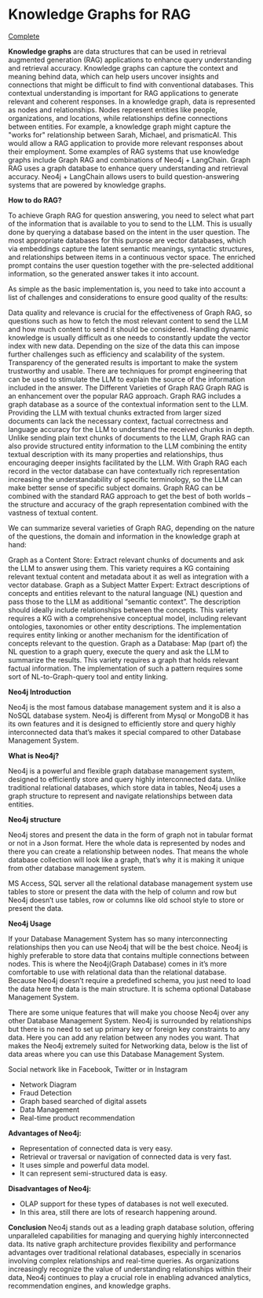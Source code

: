 # **Knowledge Graphs for RAG**

[Complete](https://learn.deeplearning.ai/accomplishments/9a1b493f-e28c-42c9-85a2-5e5d701e00ee?usp=sharing)

**Knowledge graphs** are data structures that can be used in retrieval augmented generation (RAG) applications to enhance query understanding and retrieval accuracy. Knowledge graphs can capture the context and meaning behind data, which can help users uncover insights and connections that might be difficult to find with conventional databases. This contextual understanding is important for RAG applications to generate relevant and coherent responses. 
In a knowledge graph, data is represented as nodes and relationships. Nodes represent entities like people, organizations, and locations, while relationships define connections between entities. For example, a knowledge graph might capture the "works for" relationship between Sarah, Michael, and prismaticAI. This would allow a RAG application to provide more relevant responses about their employment. 
Some examples of RAG systems that use knowledge graphs include Graph RAG and combinations of Neo4j + LangChain. Graph RAG uses a graph database to enhance query understanding and retrieval accuracy. Neo4j + LangChain allows users to build question-answering systems that are powered by knowledge graphs.

**How to do RAG?**

To achieve Graph RAG for question answering, you need to select what part of the information that is available to you to send to the LLM. This is usually done by querying a database based on the intent in the user question. The most appropriate databases for this purpose are vector databases, which via embeddings capture the latent semantic meanings, syntactic structures, and relationships between items in a continuous vector space. The enriched prompt contains the user question together with the pre-selected additional information, so the generated answer takes it into account.



As simple as the basic implementation is, you need to take into account a list of challenges and considerations to ensure good quality of the results:

Data quality and relevance is crucial for the effectiveness of Graph RAG, so questions such as how to fetch the most relevant content to send the LLM and how much content to send it should be considered.
Handling dynamic knowledge is usually difficult as one needs to constantly update the vector index with new data. Depending on the size of the data this can impose further challenges such as efficiency and scalability of the system.
Transparency of the generated results is important to make the system trustworthy and usable. There are techniques for prompt engineering that can be used to stimulate the LLM to explain the source of the information included in the answer.
The Different Varieties of Graph RAG
Graph RAG is an enhancement over the popular RAG approach. Graph RAG includes a graph database as a source of the contextual information sent to the LLM. Providing the LLM with textual chunks extracted from larger sized documents can lack the necessary context, factual correctness and language accuracy for the LLM to understand the received chunks in depth. Unlike sending plain text chunks of documents to the LLM, Graph RAG can also provide structured entity information to the LLM combining the entity textual description with its many properties and relationships, thus encouraging deeper insights facilitated by the LLM. With Graph RAG each record in the vector database can have contextually rich representation increasing the understandability of specific terminology, so the LLM can make better sense of specific subject domains. Graph RAG can be combined with the standard RAG approach to get the best of both worlds – the structure and accuracy of the graph representation combined with the vastness of textual content.

We can summarize several varieties of Graph RAG, depending on the nature of the questions, the domain and information in the knowledge graph at hand:

Graph as a Content Store: Extract relevant chunks of documents and ask the LLM to answer using them. This variety requires a KG containing relevant textual content and metadata about it as well as integration with a vector database.
Graph as а Subject Matter Expert:  Extract descriptions of concepts and entities relevant to the natural language (NL)  question and pass those to the LLM as additional “semantic context”. The description should ideally include relationships between the concepts. This variety requires a KG with a comprehensive conceptual model, including relevant ontologies, taxonomies or other entity descriptions. The implementation requires entity linking or another mechanism for the identification of concepts relevant to the question.
Graph as a Database: Map (part of) the NL question to a graph query, execute the query and ask the LLM to summarize the results. This variety requires a graph that holds relevant factual information. The implementation of such a pattern requires some sort of NL-to-Graph-query tool and entity linking.


**Neo4j Introduction**

Neo4j is the most famous database management system and it is also a NoSQL database system. Neo4j is different from Mysql or MongoDB it has its own features and it is designed to efficiently store and query highly interconnected data that’s makes it special compared to other Database Management System. 

**What is Neo4j?**

Neo4j is a powerful and flexible graph database management system, designed to efficiently store and query highly interconnected data. Unlike traditional relational databases, which store data in tables, Neo4j uses a graph structure to represent and navigate relationships between data entities.

**Neo4j structure**

Neo4j stores and present the data in the form of graph not in tabular format or not in a Json format. Here the whole data is represented by nodes and there you can create a relationship between nodes. That means the whole database collection will look like a graph, that’s why it is making it unique from other database management system.

MS Access, SQL server all the relational database management system use tables to store or present the data with the help of column and row but Neo4j doesn’t use tables, row or columns like old school style to store or present the data. 

**Neo4j Usage**

If your Database Management System has so many interconnecting relationships then you can use Neo4j that will be the best choice. Neo4j is highly preferable to store data that contains multiple connections between nodes. This is where the Neo4j(Graph Database) comes in it’s more comfortable to use with relational data than the relational database. Because Neo4j doesn’t require a predefined schema, you just need to load the data here the data is the main structure. It is schema optional Database Management System.

There are some unique features that will make you choose Neo4j over any other Database Management System. Neo4j is surrounded by relationships but there is no need to set up primary key or foreign key constraints to any data. Here you can add any relation between any nodes you want. That makes the Neo4j extremely suited for Networking data, below is the list of data areas where you can use this Database Management System.

Social network like in Facebook, Twitter or in Instagram

- Network Diagram
- Fraud Detection
- Graph based searched of digital assets
- Data Management
- Real-time product recommendation

**Advantages of Neo4j:**

- Representation of connected data is very easy.
- Retrieval or traversal or navigation of connected data is very fast.
- It uses simple and powerful data model.
- It can represent semi-structured data is easy.

**Disadvantages of Neo4j:**

- OLAP support for these types of databases is not well executed.
- In this area, still there are lots of research happening around.

**Conclusion**
Neo4j stands out as a leading graph database solution, offering unparalleled capabilities for managing and querying highly interconnected data. Its native graph architecture provides flexibility and performance advantages over traditional relational databases, especially in scenarios involving complex relationships and real-time queries. As organizations increasingly recognize the value of understanding relationships within their data, Neo4j continues to play a crucial role in enabling advanced analytics, recommendation engines, and knowledge graphs.
